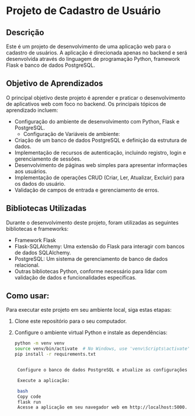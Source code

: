 # Projeto de Cadastro de Usuário

## Descrição
Este é um projeto de desenvolvimento de uma aplicação web para o cadastro de usuários. A aplicação é direcionada apenas no backend e será desenvolvida através do linguagem de programação Python, framework Flask e banco de dados PostgreSQL.

## Objetivo de Aprendizados
O principal objetivo deste projeto é aprender e praticar o desenvolvimento de aplicativos web com foco no backend. Os principais tópicos de aprendizado incluem:

- Configuração do ambiente de desenvolvimento com Python, Flask e PostgreSQL.
   - Configuração de Variáveis de ambiente:
- Criação de um banco de dados PostgreSQL e definição da estrutura de dados.
- Implementação de recursos de autenticação, incluindo registro, login e gerenciamento de sessões.
- Desenvolvimento de páginas web simples para apresentar informações aos usuários.
- Implementação de operações CRUD (Criar, Ler, Atualizar, Excluir) para os dados do usuário.
- Validação de campos de entrada e gerenciamento de erros.

## Bibliotecas Utilizadas
Durante o desenvolvimento deste projeto, foram utilizadas as seguintes bibliotecas e frameworks:

- Framework Flask
- Flask-SQLAlchemy: Uma extensão do Flask para interagir com bancos de dados SQLAlchemy.
- PostgreSQL: Um sistema de gerenciamento de banco de dados relacional.
- Outras bibliotecas Python, conforme necessário para lidar com validação de dados e funcionalidades específicas.

## Como usar: 
Para executar este projeto em seu ambiente local, siga estas etapas:

1. Clone este repositório para o seu computador.

2. Configure o ambiente virtual Python e instale as dependências:

   ```bash
   python -m venv venv
   source venv/bin/activate  # No Windows, use 'venv\Scripts\activate'
   pip install -r requirements.txt


    Configure o banco de dados PostgreSQL e atualize as configurações no arquivo .env.

    Execute a aplicação:

    bash
    Copy code
    flask run
    Acesse a aplicação em seu navegador web em http://localhost:5000.
